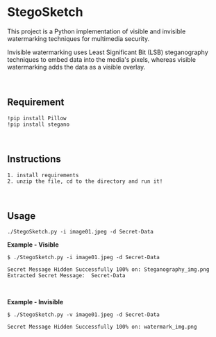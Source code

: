 # StegoSketch 
This project is a Python implementation of visible and invisible watermarking techniques for multimedia security.

Invisible watermarking uses Least Significant Bit (LSB) steganography techniques to embed data into the media's pixels, whereas visible watermarking adds the data as a visible overlay. 

<br>

## Requirement 
```
!pip install Pillow
!pip install stegano
```

<br>

## Instructions

```
1. install requirements
2. unzip the file, cd to the directory and run it!
```

<br>


## Usage

```
./StegoSketch.py -i image01.jpeg -d Secret-Data 
```

**Example - Visible**

```
$ ./StegoSketch.py -i image01.jpeg -d Secret-Data

Secret Message Hidden Successfully 100% on: Steganography_img.png
Extracted Secret Message:  Secret-Data
```

<br>

**Example - Invisible**
```
$ ./StegoSketch.py -v image01.jpeg -d Secret-Data

Secret Message Hidden Successfully 100% on: watermark_img.png
   
```
